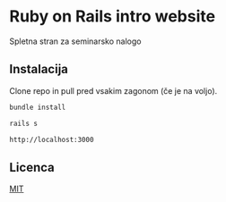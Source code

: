 # Ruby on Rails intro website

Spletna stran za seminarsko nalogo

## Instalacija

Clone repo in pull pred vsakim zagonom (če je na voljo).

```bash
bundle install
```
```bash
rails s
```
```bash
http://localhost:3000
```

## Licenca
[MIT](https://choosealicense.com/licenses/mit/)

